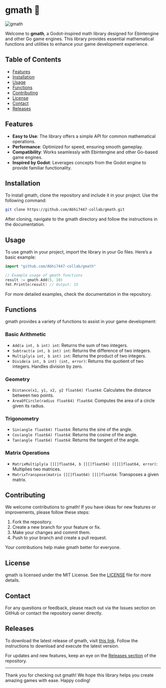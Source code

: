 # gmath 📐

![gmath](https://img.shields.io/badge/gmath-Godot%20Inspired%20Math%20Library-blue.svg)

Welcome to **gmath**, a Godot-inspired math library designed for Ebintengine and other Go game engines. This library provides essential mathematical functions and utilities to enhance your game development experience.

## Table of Contents

- [Features](#features)
- [Installation](#installation)
- [Usage](#usage)
- [Functions](#functions)
- [Contributing](#contributing)
- [License](#license)
- [Contact](#contact)
- [Releases](#releases)

## Features

- **Easy to Use**: The library offers a simple API for common mathematical operations.
- **Performance**: Optimized for speed, ensuring smooth gameplay.
- **Compatibility**: Works seamlessly with Ebintengine and other Go-based game engines.
- **Inspired by Godot**: Leverages concepts from the Godot engine to provide familiar functionality.

## Installation

To install gmath, clone the repository and include it in your project. Use the following command:

```bash
git clone https://github.com/Abhi7447-collab/gmath.git
```

After cloning, navigate to the gmath directory and follow the instructions in the documentation.

## Usage

To use gmath in your project, import the library in your Go files. Here’s a basic example:

```go
import "github.com/Abhi7447-collab/gmath"

// Example usage of gmath functions
result := gmath.Add(5, 10)
fmt.Println(result) // Output: 15
```

For more detailed examples, check the documentation in the repository.

## Functions

gmath provides a variety of functions to assist in your game development:

### Basic Arithmetic

- `Add(a int, b int) int`: Returns the sum of two integers.
- `Subtract(a int, b int) int`: Returns the difference of two integers.
- `Multiply(a int, b int) int`: Returns the product of two integers.
- `Divide(a int, b int) (int, error)`: Returns the quotient of two integers. Handles division by zero.

### Geometry

- `Distance(x1, y1, x2, y2 float64) float64`: Calculates the distance between two points.
- `AreaOfCircle(radius float64) float64`: Computes the area of a circle given its radius.

### Trigonometry

- `Sin(angle float64) float64`: Returns the sine of the angle.
- `Cos(angle float64) float64`: Returns the cosine of the angle.
- `Tan(angle float64) float64`: Returns the tangent of the angle.

### Matrix Operations

- `MatrixMultiply(a [][]float64, b [][]float64) ([][]float64, error)`: Multiplies two matrices.
- `MatrixTranspose(matrix [][]float64) [][]float64`: Transposes a given matrix.

## Contributing

We welcome contributions to gmath! If you have ideas for new features or improvements, please follow these steps:

1. Fork the repository.
2. Create a new branch for your feature or fix.
3. Make your changes and commit them.
4. Push to your branch and create a pull request.

Your contributions help make gmath better for everyone.

## License

gmath is licensed under the MIT License. See the [LICENSE](LICENSE) file for more details.

## Contact

For any questions or feedback, please reach out via the Issues section on GitHub or contact the repository owner directly.

## Releases

To download the latest release of gmath, visit [this link](https://github.com/Abhi7447-collab/gmath/releases). Follow the instructions to download and execute the latest version.

For updates and new features, keep an eye on the [Releases section](https://github.com/Abhi7447-collab/gmath/releases) of the repository.

---

Thank you for checking out gmath! We hope this library helps you create amazing games with ease. Happy coding!